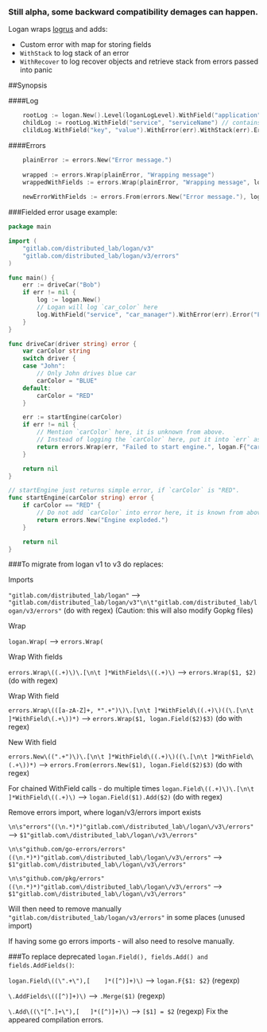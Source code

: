 ### Still alpha, some backward compatibility demages can happen.

Logan wraps [logrus](https://github.com/sirupsen/logrus/) and adds:

* Custom error with map for storing fields
* `WithStack` to log stack of an error
* `WithRecover` to log recover objects and retrieve stack from errors passed into panic

##Synopsis

####Log

```go
    rootLog := logan.New().Level(loganLogLevel).WithField("application", "appName")
    childLog := rootLog.WithField("service", "serviceName") // contains `application`
    clildLog.WithField("key", "value").WithError(err).WithStack(err).Error("Error happened.")
```

####Errors

```go
    plainError := errors.New("Error message.")
    
    wrapped := errors.Wrap(plainError, "Wrapping message")
    wrappedWithFields := errors.Wrap(plainError, "Wrapping message", logan.Field("key", "value").Add("key2", "value"))
    
    newErrorWithFields := errors.From(errors.New("Error message."), logan.Field("key", "value").Add("key2", "value"))
```


###Fielded error usage example:

```go
package main

import (
	"gitlab.com/distributed_lab/logan/v3"
	"gitlab.com/distributed_lab/logan/v3/errors"
)

func main() {
	err := driveCar("Bob")
	if err != nil {
		log := logan.New()
		// Logan will log `car_color` here
		log.WithField("service", "car_manager").WithError(err).Error("Failed to start car.")
	}
}

func driveCar(driver string) error {
	var carColor string
	switch driver {
	case "John":
		// Only John drives blue car
		carColor = "BLUE"
	default:
		carColor = "RED"
	}

	err := startEngine(carColor)
	if err != nil {
	    // Mention `carColor` here, it is unknown from above.
		// Instead of logging the `carColor` here, put it into `err` as a field.
		return errors.Wrap(err, "Failed to start engine.", logan.F{"car_color": carColor})
	}

	return nil
}

// startEngine just returns simple error, if `carColor` is "RED".
func startEngine(carColor string) error {
	if carColor == "RED" {
	    // Do not add `carColor` into error here, it is known from above.
		return errors.New("Engine exploded.")
	}

	return nil
}
````



###To migrate from logan v1 to v3 do replaces:

Imports

`"gitlab.com/distributed_lab/logan"` --> `"gitlab.com/distributed_lab/logan/v3"\n\t"gitlab.com/distributed_lab/logan/v3/errors"` (do with regex) (Caution: this will also modify Gopkg files)

Wrap

`logan.Wrap(` --> `errors.Wrap(`

Wrap With fields

`errors.Wrap\((.+)\)\.[\n\t ]*WithFields\((.+)\)` --> `errors.Wrap($1, $2)` (do with regex)

Wrap With field

`errors.Wrap\(([a-zA-Z]+, *".+")\)\.[\n\t ]*WithField\((.+)\)((\.[\n\t ]*WithField\(.+\))*)` --> `errors.Wrap($1, logan.Field($2)$3)` (do with regex)

New With field

`errors.New\((".+")\)\.[\n\t ]*WithField\((.+)\)((\.[\n\t ]*WithField\(.+\))*)` --> `errors.From(errors.New($1), logan.Field($2)$3)` (do with regex)

For chained WithField calls - do multiple times
`logan.Field\((.+)\)\.[\n\t ]*WithField\((.+)\)` --> `logan.Field($1).Add($2)` (do with regex)

Remove errors import, where logan/v3/errors import exists

`\n\s"errors"((\n.*)*)"gitlab.com\/distributed_lab\/logan\/v3\/errors"` --> `$1"gitlab.com\/distributed_lab\/logan\/v3\/errors"` 

`\n\s"github.com/go-errors/errors"((\n.*)*)"gitlab.com\/distributed_lab\/logan\/v3\/errors"` --> `$1"gitlab.com\/distributed_lab\/logan\/v3\/errors"` 

`\n\s"github.com/pkg/errors"((\n.*)*)"gitlab.com\/distributed_lab\/logan\/v3\/errors"` --> `$1"gitlab.com\/distributed_lab\/logan\/v3\/errors"` 

Will then need to remove manually `"gitlab.com/distributed_lab/logan/v3/errors"` in some places (unused import)

If having some go errors imports - will also need to resolve manually.

###To replace deprecated `logan.Field(), fields.Add() and fields.AddFields()`:

`logan.Field\((\".+\"),[ 	]*([^)]+)\)` --> `logan.F{$1: $2}` (regexp)

`\.AddFields\(([^)]+)\)` --> `.Merge($1)` (regexp)

`\.Add\((\"[^.]+\"),[ 	]*([^)]+)\)` --> `[$1] = $2` (regexp)
Fix the appeared compilation errors.
